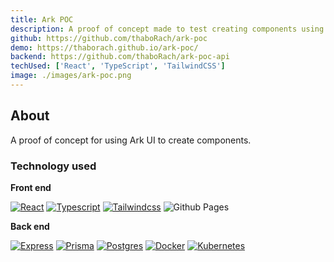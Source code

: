 ```yaml
---
title: Ark POC
description: A proof of concept made to test creating components using Ark-UI 
github: https://github.com/thaboRach/ark-poc
demo: https://thaborach.github.io/ark-poc/
backend: https://github.com/thaboRach/ark-poc-api
techUsed: ['React', 'TypeScript', 'TailwindCSS']
image: ./images/ark-poc.png
---
```


## About

A proof of concept for using Ark UI to create components.

### Technology used

**Front end**

[![React][react]][react-url]
[![Typescript][typescript]][typescript-url]
[![Tailwindcss][tailwindcss]][tailwindcss-url]
![Github Pages][githubPages]

**Back end**

[![Express][express]][express-url]
[![Prisma][prisma]][prisma-url]
[![Postgres][postgres]][postgres-url]
[![Docker][docker]][docker-url]
[![Kubernetes][kubernetes]][docker-url]


[typescript]: https://img.shields.io/badge/TypeScript-007ACC?style=for-the-badge&logo=typescript&logoColor=white
[typescript-url]: https://www.typescriptlang.org/

[react]: https://img.shields.io/badge/React-20232A?style=for-the-badge&logo=react&logoColor=61DAFB
[react-url]: https://react.dev/

[tailwindcss]: https://img.shields.io/badge/Tailwind_CSS-38B2AC?style=for-the-badge&logo=tailwind-css&logoColor=white
[tailwindcss-url]: https://tailwindcss.com/

[githubPages]: https://img.shields.io/badge/github%20pages-121013?style=for-the-badge&logo=github&logoColor=white

[express]: https://img.shields.io/badge/express.js-%23404d59.svg?style=for-the-badge&logo=express&logoColor=%2361DAFB
[express-url]: https://expressjs.com/

[prisma]: https://img.shields.io/badge/Prisma-3982CE?style=for-the-badge&logo=Prisma&logoColor=white
[prisma-url]: https://www.prisma.io/

[postgres]: https://img.shields.io/badge/postgres-%23316192.svg?style=for-the-badge&logo=postgresql&logoColor=white
[postgres-url]: https://www.postgresql.org/

[docker]: https://img.shields.io/badge/docker-%230db7ed.svg?style=for-the-badge&logo=docker&logoColor=white
[docker-url]: https://www.docker.com/

[kubernetes]: https://img.shields.io/badge/kubernetes-%23326ce5.svg?style=for-the-badge&logo=kubernetes&logoColor=white
[kubernetes-url]: https://kubernetes.io/